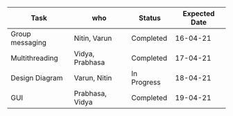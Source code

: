 Task | who | Status | Expected Date
--- | --- | --- | ---
Group messaging | Nitin, Varun | Completed | 16-04-21
Multithreading | Vidya, Prabhasa | Completed | 17-04-21
Design Diagram | Varun, Nitin | In Progress | 18-04-21
GUI | Prabhasa, Vidya  | Completed | 19-04-21
